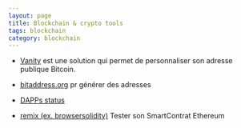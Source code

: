 ```yaml
---
layout: page
title: Blockchain & crypto tools
tags: blockchain
category: blockchain
---
```


- [Vanity](https://vanity.coin.dance/#!/) est une solution qui permet de personnaliser son adresse publique Bitcoin.

- [bitaddress.org](https://www.bitaddress.org) pr générer des adresses
 
- [DAPPs status](https://dapps.ethercasts.com/)

- [remix (ex. browsersolidity)](https://remix.ethereum.org/#version=soljson-v0.4.16+commit.d7661dd9.js) Tester son SmartContrat Ethereum
